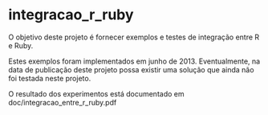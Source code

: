 integracao_r_ruby
=================

O objetivo deste projeto é fornecer exemplos e testes de integração entre R e Ruby.

Estes exemplos foram implementados em junho de 2013. Eventualmente, na data de
publicação deste projeto possa existir uma solução que ainda não foi testada neste projeto.

O resultado dos experimentos está documentado em doc/integracao_entre_r_ruby.pdf
